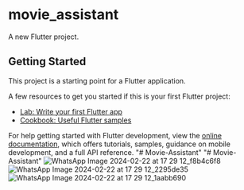 # movie_assistant

A new Flutter project.

## Getting Started

This project is a starting point for a Flutter application.

A few resources to get you started if this is your first Flutter project:

- [Lab: Write your first Flutter app](https://docs.flutter.dev/get-started/codelab)
- [Cookbook: Useful Flutter samples](https://docs.flutter.dev/cookbook)

For help getting started with Flutter development, view the
[online documentation](https://docs.flutter.dev/), which offers tutorials,
samples, guidance on mobile development, and a full API reference.
"# Movie-Assistant" 
"# Movie-Assistant" 
![WhatsApp Image 2024-02-22 at 17 29 12_f8b4c6f8](https://github.com/user-attachments/assets/d077baef-a843-4735-915d-ae6a94bf938e)
![WhatsApp Image 2024-02-22 at 17 29 12_2295de35](https://github.com/user-attachments/assets/f3cea97e-a9e4-4991-a8dc-6124fd5da04a)
![WhatsApp Image 2024-02-22 at 17 29 12_1aabb690](https://github.com/user-attachments/assets/a03a405d-37f7-4266-a419-651a3eeb3cc2)
